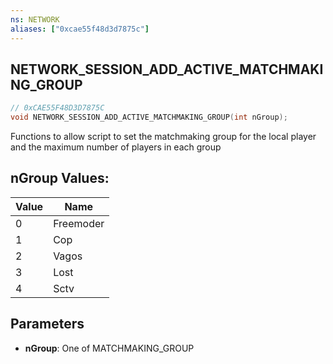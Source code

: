 ```yaml
---
ns: NETWORK
aliases: ["0xcae55f48d3d7875c"]
---
```

## NETWORK_SESSION_ADD_ACTIVE_MATCHMAKING_GROUP

```c
// 0xCAE55F48D3D7875C
void NETWORK_SESSION_ADD_ACTIVE_MATCHMAKING_GROUP(int nGroup);
```

Functions to allow script to set the matchmaking group for the local player and the maximum number of players in each group

## nGroup Values:
| Value | Name |
| --- | --- |
| 0 | Freemoder |
| 1 | Cop |
| 2 | Vagos |
| 3 | Lost |
| 4 | Sctv |


## Parameters
* **nGroup**: One of MATCHMAKING_GROUP
